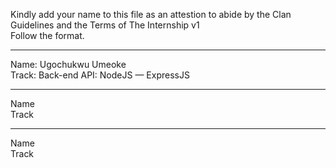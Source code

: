 Kindly add your name to this file as an attestion to abide by the Clan Guidelines and the Terms of The Internship v1
<br/> Follow the format.<br/> 
___
Name: Ugochukwu Umeoke <br/>
Track: Back-end API: NodeJS — ExpressJS
___
Name <br/>
Track
___
Name <br/>
Track
